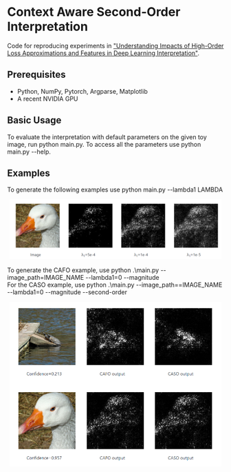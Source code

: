 Context Aware Second-Order Interpretation
=====================================

Code for reproducing experiments in ["Understanding Impacts of High-Order Loss Approximations and Features in Deep Learning Interpretation"](https://arxiv.org/abs/1902.00407).


## Prerequisites

- Python, NumPy, Pytorch, Argparse, Matplotlib
- A recent NVIDIA GPU

## Basic Usage

To evaluate the interpretation with default parameters on the given toy image, run python main.py. To access all the parameters use python main.py --help.

## Examples

<p>To generate the following examples use python main.py --lambda1 LAMBDA</p>

<div align = 'center'>
	<figure style='float: center; margin-left: 5px; margin-right: 5px; margin-top: 0px'>
		<img src = 'examples/sparsity_example.png' width = '1000px'>
	</figure>
</div>

To generate the CAFO example, use python .\main.py --image_path=IMAGE_NAME --lambda1=0 --magnitude <br>
For the CASO example, use python .\main.py --image_path==IMAGE_NAME --lambda1=0 --magnitude --second-order

<div align = 'center'>
	<figure style='float: center; margin-left: 5px; margin-right: 5px; margin-top: 0px'>
		<img src = 'examples/hessian_example.png' width = '800px'>
	</figure>
</div>
